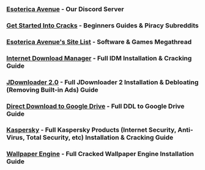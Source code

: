 ### [Esoterica Avenue](https://discord.gg/enMG8bXUbn) - Our Discord Server
### [Get Started Into Cracks](getstartedintocracks.md) - Beginners Guides & Piracy Subreddits
### [Esoterica Avenue's Site List](sitelist.md) - Software & Games Megathread
### [Internet Download Manager](idm.md) - Full IDM Installation & Cracking Guide
### [JDownloader 2.0](jdownloader2.md) - Full JDownloader 2 Installation & Debloating (Removing Built-in Ads) Guide
### [Direct Download to Google Drive](ddltogdrive.md) - Full DDL to Google Drive Guide
### [Kaspersky](kaspersky.md) - Full Kaspersky Products (Internet Security, Anti-Virus, Total Security, etc) Installation & Cracking Guide
### [Wallpaper Engine](wallpaperengine.md) - Full Cracked Wallpaper Engine Installation Guide
